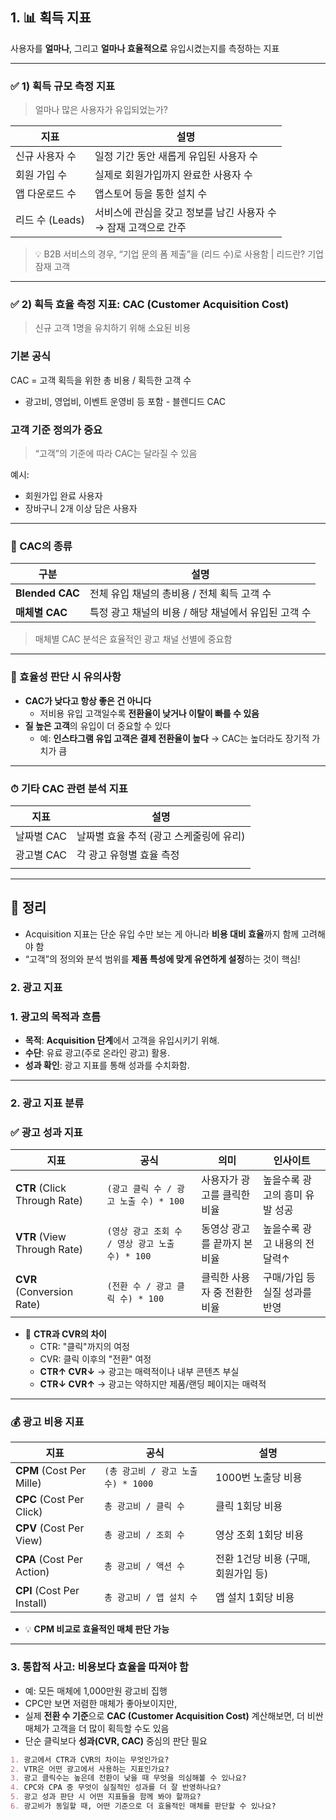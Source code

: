 ## 1. 📊 획득 지표

사용자를 **얼마나**, 그리고 **얼마나 효율적으로** 유입시켰는지를 측정하는 지표

---

### ✅ 1) 획득 규모 측정 지표

> 얼마나 많은 사용자가 유입되었는가?

| 지표            | 설명                                                               |
| --------------- | ------------------------------------------------------------------ |
| 신규 사용자 수  | 일정 기간 동안 새롭게 유입된 사용자 수                             |
| 회원 가입 수    | 실제로 회원가입까지 완료한 사용자 수                               |
| 앱 다운로드 수  | 앱스토어 등을 통한 설치 수                                         |
| 리드 수 (Leads) | 서비스에 관심을 갖고 정보를 남긴 사용자 수<br>→ 잠재 고객으로 간주 |

> 💡 B2B 서비스의 경우, “기업 문의 폼 제출”을 (리드 수)로 사용함 | 리드란? 기업 잠재 고객

---

### ✅ 2) 획득 효율 측정 지표: **CAC (Customer Acquisition Cost)**

> 신규 고객 1명을 유치하기 위해 소요된 비용

### 기본 공식

CAC = 고객 획득을 위한 총 비용 / 획득한 고객 수

- 광고비, 영업비, 이벤트 운영비 등 포함 - 블렌디드 CAC

### 고객 기준 정의가 중요

> “고객”의 기준에 따라 CAC는 달라질 수 있음

예시:

- 회원가입 완료 사용자
- 장바구니 2개 이상 담은 사용자

---

### 🧩 CAC의 종류

| 구분            | 설명                                                 |
| --------------- | ---------------------------------------------------- |
| **Blended CAC** | 전체 유입 채널의 총비용 / 전체 획득 고객 수          |
| **매체별 CAC**  | 특정 광고 채널의 비용 / 해당 채널에서 유입된 고객 수 |

> 매체별 CAC 분석은 효율적인 광고 채널 선별에 중요함

---

### 🎯 효율성 판단 시 유의사항

- **CAC가 낮다고 항상 좋은 건 아니다**
  - 저비용 유입 고객일수록 **전환율이 낮거나 이탈이 빠를 수 있음**
- **질 높은 고객**의 유입이 더 중요할 수 있다
  - 예: **인스타그램 유입 고객은 결제 전환율이 높다** → CAC는 높더라도 장기적 가치가 큼

---

### ⏱ 기타 CAC 관련 분석 지표

| 지표       | 설명                                    |
| ---------- | --------------------------------------- |
| 날짜별 CAC | 날짜별 효율 추적 (광고 스케줄링에 유리) |
| 광고별 CAC | 각 광고 유형별 효율 측정                |
|            |                                         |

---

## 🧠 정리

- Acquisition 지표는 단순 유입 수만 보는 게 아니라 **비용 대비 효율**까지 함께 고려해야 함
- “고객”의 정의와 분석 범위를 **제품 특성에 맞게 유연하게 설정**하는 것이 핵심!

### 2. 광고 지표

### 1. 광고의 목적과 흐름

- **목적**: **Acquisition 단계**에서 고객을 유입시키기 위해.
- **수단**: 유료 광고(주로 온라인 광고) 활용.
- **성과 확인**: 광고 지표를 통해 성과를 수치화함.

---

### 2. 광고 지표 분류

### ✅ 광고 성과 지표

| 지표                         | 공식                                            | 의미                         | 인사이트                       |
| ---------------------------- | ----------------------------------------------- | ---------------------------- | ------------------------------ |
| **CTR** (Click Through Rate) | `(광고 클릭 수 / 광고 노출 수) * 100`           | 사용자가 광고를 클릭한 비율  | 높을수록 광고의 흥미 유발 성공 |
| **VTR** (View Through Rate)  | `(영상 광고 조회 수 / 영상 광고 노출 수) * 100` | 동영상 광고를 끝까지 본 비율 | 높을수록 광고 내용의 전달력↑   |
| **CVR** (Conversion Rate)    | `(전환 수 / 광고 클릭 수) * 100`                | 클릭한 사용자 중 전환한 비율 | 구매/가입 등 실질 성과를 반영  |

- 🧠 **CTR과 CVR의 차이**
  - CTR: "클릭"까지의 여정
  - CVR: 클릭 이후의 "전환" 여정
  - **CTR↑ CVR↓** → 광고는 매력적이나 내부 콘텐츠 부실
  - **CTR↓ CVR↑** → 광고는 약하지만 제품/랜딩 페이지는 매력적

---

### 💰 광고 비용 지표

| 지표                       | 공식                                | 설명                                |
| -------------------------- | ----------------------------------- | ----------------------------------- |
| **CPM** (Cost Per Mille)   | `(총 광고비 / 광고 노출 수) * 1000` | 1000번 노출당 비용                  |
| **CPC** (Cost Per Click)   | `총 광고비 / 클릭 수`               | 클릭 1회당 비용                     |
| **CPV** (Cost Per View)    | `총 광고비 / 조회 수`               | 영상 조회 1회당 비용                |
| **CPA** (Cost Per Action)  | `총 광고비 / 액션 수`               | 전환 1건당 비용 (구매, 회원가입 등) |
| **CPI** (Cost Per Install) | `총 광고비 / 앱 설치 수`            | 앱 설치 1회당 비용                  |

- 💡 **CPM 비교로 효율적인 매체 판단 가능**

---

### 3. 통합적 사고: **비용보다 효율을 따져야 함**

- 예: 모든 매체에 1,000만원 광고비 집행
- CPC만 보면 저렴한 매체가 좋아보이지만,
- 실제 **전환 수 기준**으로 **CAC (Customer Acquisition Cost)** 계산해보면, 더 비싼 매체가 고객을 더 많이 획득할 수도 있음
- 단순 클릭보다 **성과(CVR, CAC)** 중심의 판단 필요

```markdown
1. 광고에서 CTR과 CVR의 차이는 무엇인가요?
2. VTR은 어떤 광고에서 사용하는 지표인가요?
3. 광고 클릭수는 높은데 전환이 낮을 때 무엇을 의심해볼 수 있나요?
4. CPC와 CPA 중 무엇이 실질적인 성과를 더 잘 반영하나요?
5. 광고 성과 판단 시 어떤 지표들을 함께 봐야 할까요?
6. 광고비가 동일할 때, 어떤 기준으로 더 효율적인 매체를 판단할 수 있나요?
```
